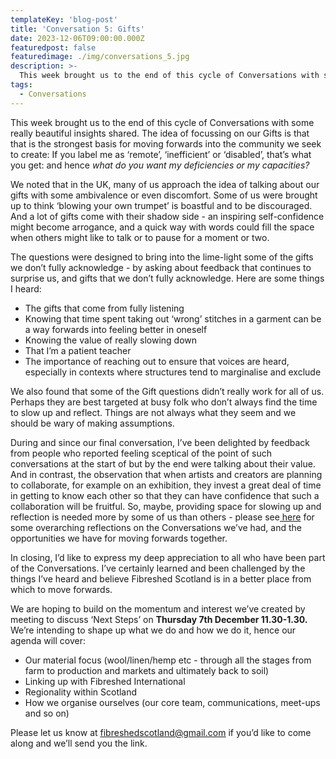 ```yaml
---
templateKey: 'blog-post'
title: 'Conversation 5: Gifts'
date: 2023-12-06T09:00:00.000Z
featuredpost: false
featuredimage: ./img/conversations_5.jpg
description: >-
  This week brought us to the end of this cycle of Conversations with some really beautiful insights shared around the theme of gifts.
tags:
  - Conversations
---
```

This week brought us to the end of this cycle of Conversations with some really beautiful insights shared.  The idea of focussing on our Gifts is that that is the strongest basis for moving forwards into the community we seek to create:  If you label me as ‘remote’, ‘inefficient’ or ‘disabled’, that’s what you get: and hence _what do you want my deficiencies or my capacities?_

We noted that in the UK, many of us approach the idea of talking about our gifts with some ambivalence or even discomfort.  Some of us were brought up to think ‘blowing your own trumpet’ is boastful and to be discouraged. And a lot of gifts come with their shadow side - an inspiring self-confidence might become arrogance, and a quick way with words could fill the space when others might like to talk or to pause for a moment or two. 

The questions were designed to bring into the lime-light some of the gifts we don’t fully acknowledge - by asking about feedback that continues to surprise us, and gifts that we don’t fully acknowledge. Here are some things I heard: 



* The gifts that come from fully listening
* Knowing that time spent taking out ‘wrong’ stitches in a garment can be a way forwards into feeling better in oneself
* Knowing the value of really slowing down
* That I’m a patient teacher
* The importance of reaching out to ensure that voices are heard, especially in contexts where structures tend to marginalise and exclude

We also found that some of the Gift questions didn’t really work for all of us.  Perhaps they are best targeted at busy folk who don’t always find the time to slow up and reflect.  Things are not always what they seem and we should be wary of making assumptions. 

During and since our final conversation, I’ve been delighted by feedback from people who reported feeling sceptical of the point of such conversations at the start of but by the end were talking about their value.  And in contrast, the observation that when artists and creators are planning to collaborate, for example on an exhibition, they invest a great deal of time in getting to know each other so that they can have confidence that such a collaboration will be fruitful.  So, maybe, providing space for slowing up and reflection is needed more by some of us than others - please see[ here](/blog/2023-12-06-six-conversations-reflections/) for some overarching reflections on the Conversations we’ve had, and the opportunities we have for moving forwards together. 

In closing, I’d like to express my deep appreciation to all who have been part of the Conversations.  I’ve certainly learned and been challenged by the things I’ve heard and believe Fibreshed Scotland is in a better place from which to move forwards.  

We are hoping to build on the momentum and interest we’ve created by meeting to discuss ‘Next Steps’ on **Thursday 7th December 11.30-1.30.** We’re intending to shape up what we do and how we do it, hence our agenda will cover:


* Our material focus (wool/linen/hemp etc - through all the stages from farm to production and markets and ultimately back to soil)
* Linking up with Fibreshed International
* Regionality within Scotland
* How we organise ourselves (our core team, communications, meet-ups and so on) 

Please let us know at <span style="text-decoration:underline;">fibreshedscotland@gmail.com</span> if you’d like to come along and we’ll send you the link. 
